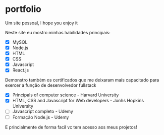 # portfolio
 Um site pessoal, I hope you enjoy it
 
 Neste site eu mostro minhas habilidades principais:
 - [x] MySQL
 - [x] Node.js
 - [x] HTML
 - [x] CSS
 - [x] Javascript
 - [x] React.js 
 
 Demonstro também os certificados que me deixaram mais capacitado para exercer a função de desenvolvedor fullstack
 - [x] Principals of computer science - Harvard University
 - [x] HTML, CSS and Javascript for Web developers - Jonhs Hopkins University
 - [ ] Javascript completo - Udemy 
 - [ ] Formação Node.js - Udemy

E princialmente de forma facil vc tem acesso aos meus projetos!
